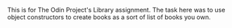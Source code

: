 This is for The Odin Project's Library assignment.  The task here was to use object constructors to create books as a sort of list of books you own.